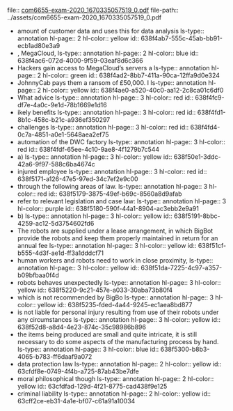 file:: [com6655-exam-2020_1670335057519_0.pdf](../assets/com6655-exam-2020_1670335057519_0.pdf)
file-path:: ../assets/com6655-exam-2020_1670335057519_0.pdf

- amount of customer data and uses this for data analysis
  ls-type:: annotation
  hl-page:: 2
  hl-color:: yellow
  id:: 638f4ab7-555c-45ab-bb91-ecb1ad80e3a9
- , MegaCloud,
  ls-type:: annotation
  hl-page:: 2
  hl-color:: blue
  id:: 638f4ac6-072d-4000-9f59-03eaf8d6c366
- Hackers gain access to MegaCloud’s servers a
  ls-type:: annotation
  hl-page:: 2
  hl-color:: green
  id:: 638f4ad2-8bb7-411a-90ca-12ffa9d0e324
- JohnnyCab pays them a ransom of £50,000. I
  ls-type:: annotation
  hl-page:: 2
  hl-color:: yellow
  id:: 638f4ae0-a520-40c0-aa12-2c8ca01c6df0
- What advice
  ls-type:: annotation
  hl-page:: 3
  hl-color:: red
  id:: 638f4fc9-df7e-4a0c-9e1d-78b1669e1d16
- ikely benefits
  ls-type:: annotation
  hl-page:: 3
  hl-color:: red
  id:: 638f4fd1-8b1c-458c-b21c-a936ef350297
- challenges 
  ls-type:: annotation
  hl-page:: 3
  hl-color:: red
  id:: 638f4fd4-0c7a-4851-a0e1-5648aea2ef75
- automation of the DWC factory
  ls-type:: annotation
  hl-page:: 3
  hl-color:: red
  id:: 638f4fdf-65ee-4c10-9ae8-4f1279b7c544
- a)
  ls-type:: annotation
  hl-page:: 3
  hl-color:: yellow
  id:: 638f50e1-3ddc-42a6-9f97-588c6ba4674c
- injured employee 
  ls-type:: annotation
  hl-page:: 3
  hl-color:: red
  id:: 638f5171-a126-47e5-97ed-34c7ef2e9c00
- through the following areas of law. 
  ls-type:: annotation
  hl-page:: 3
  hl-color:: red
  id:: 638f5179-3875-49ef-b69c-8560a8d9afab
- refer to relevant legislation and case law:
  ls-type:: annotation
  hl-page:: 3
  hl-color:: purple
  id:: 638f5180-590f-44a1-8904-ac3ebb2e9a91
- b) 
  ls-type:: annotation
  hl-page:: 3
  hl-color:: yellow
  id:: 638f5191-8bbc-4259-ac12-5d3754602fd6
- The robots are supplied under a lease arrangement, in which BigBot provide the robots and keep them properly maintained in return for an annual fee
  ls-type:: annotation
  hl-page:: 3
  hl-color:: yellow
  id:: 638f51cf-b555-4d3f-ae1d-ff3a1dddcf71
- human workers and robots need to work in close proximity,
  ls-type:: annotation
  hl-page:: 3
  hl-color:: yellow
  id:: 638f51da-7225-4c97-a357-b09bfbaa0f4d
- robots behaves unexpectedly 
  ls-type:: annotation
  hl-page:: 3
  hl-color:: yellow
  id:: 638f5220-9c21-457e-a033-30aba73b80f4
- which is not recommended by BigBo
  ls-type:: annotation
  hl-page:: 3
  hl-color:: yellow
  id:: 638f5235-fded-4a44-9245-ec1aea8bd877
- is not liable for personal injury resulting from use of their robots under any circumstances
  ls-type:: annotation
  hl-page:: 3
  hl-color:: yellow
  id:: 638f52d8-a8d4-4e23-874c-35c98986b896
- the items being produced are small and quite intricate, it is still necessary to do some aspects of the manufacturing process by hand.
  ls-type:: annotation
  hl-page:: 3
  hl-color:: blue
  id:: 638f5300-b8b3-4065-b783-ff6daaf9a072
- data protection law
  ls-type:: annotation
  hl-page:: 2
  hl-color:: yellow
  id:: 63cfdf8e-0749-4f4b-a725-87ab43be7dfe
- moral philosophical though
  ls-type:: annotation
  hl-page:: 2
  hl-color:: yellow
  id:: 63cfdfad-129d-4f21-8775-cad438f9e125
- criminal liability
  ls-type:: annotation
  hl-page:: 2
  hl-color:: yellow
  id:: 63cff2ce-eb31-4a1e-bf07-c61a91a10034